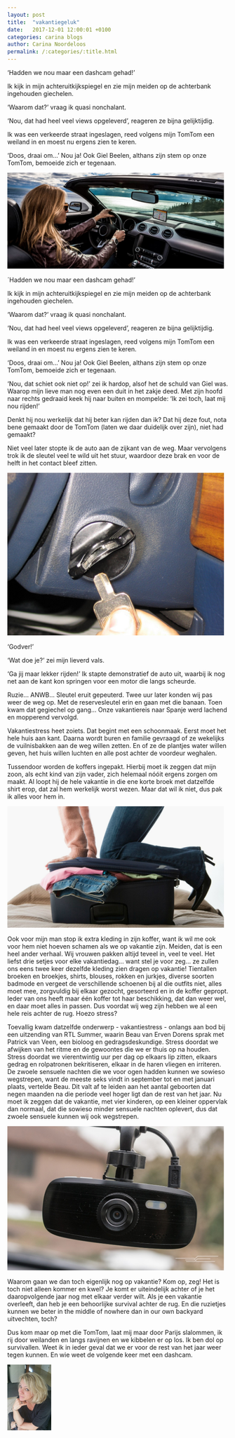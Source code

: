 ```yaml
---
layout: post
title:  "vakantiegeluk"
date:   2017-12-01 12:00:01 +0100
categories: carina blogs
author: Carina Noordeloos
permalink: /:categories/:title.html
---
```

‘Hadden we nou maar een dashcam gehad!’

Ik kijk in mijn achteruitkijkspiegel en zie mijn meiden op de achterbank ingehouden giechelen.

‘Waarom dat?’ vraag ik quasi nonchalant.

‘Nou, dat had heel veel views opgeleverd’, reageren ze bijna gelijktijdig.

Ik was een verkeerde straat ingeslagen, reed volgens mijn TomTom een weiland in en moest nu ergens zien te keren.

‘Doos, draai om...’ Nou ja! Ook Giel Beelen, althans zijn stem op onze TomTom, bemoeide zich er tegenaan.

<div style="margin:0 10px 10px 0"><img src="/assets/vakantiegeluk 1.jpg"/></div>

´Hadden we nou maar een dashcam gehad!’

Ik kijk in mijn achteruitkijkspiegel en zie mijn meiden op de achterbank ingehouden giechelen.

‘Waarom dat?’ vraag ik quasi nonchalant.

‘Nou, dat had heel veel views opgeleverd’, reageren ze bijna gelijktijdig.

Ik was een verkeerde straat ingeslagen, reed volgens mijn TomTom een weiland in en moest nu ergens zien te keren.

‘Doos, draai om...’ Nou ja! Ook Giel Beelen, althans zijn stem op onze TomTom, bemoeide zich er tegenaan.

‘Nou, dat schiet ook niet op!’ zei ik hardop, alsof het de schuld van Giel was. Waarop mijn lieve man nog even een duit in het zakje deed. Met zijn hoofd naar rechts gedraaid keek hij naar buiten en mompelde: ‘Ik zei toch, laat mij nou rijden!’

Denkt hij nou werkelijk dat hij beter kan rijden dan ik? Dat hij deze fout, nota bene gemaakt door de TomTom (laten we daar duidelijk over zijn), niet had gemaakt?

Niet veel later stopte ik de auto aan de zijkant van de weg. Maar vervolgens trok ik de sleutel veel te wild uit het stuur, waardoor deze brak en voor de helft in het contact bleef zitten.

<div style="margin:0 10px 10px 0"><img src="/assets/vakantiegeluk 2.jpg"/></div>

‘Godver!’

‘Wat doe je?’ zei mijn lieverd vals.

‘Ga jij maar lekker rijden!’ Ik stapte demonstratief de auto uit, waarbij ik nog net aan de kant kon springen voor een motor die langs scheurde.

Ruzie... ANWB... Sleutel eruit gepeuterd. Twee uur later konden wij pas weer de weg op. Met de reservesleutel erin en gaan met die banaan. Toen kwam dat gegiechel op gang... Onze vakantiereis naar Spanje werd lachend en mopperend vervolgd.

Vakantiestress heet zoiets. Dat begint met een schoonmaak. Eerst moet het hele huis aan kant. Daarna wordt buren en familie gevraagd of ze wekelijks de vuilnisbakken aan de weg willen zetten. En of ze de plantjes water willen geven, het huis willen luchten en alle post achter de voordeur weghalen.

Tussendoor worden de koffers ingepakt. Hierbij moet ik zeggen dat mijn zoon, als echt kind van zijn vader, zich helemaal nóóit ergens zorgen om maakt. Al loopt hij de hele vakantie in die ene korte broek met datzelfde shirt erop, dat zal hem werkelijk worst wezen. Maar dat wil ik niet, dus pak ik alles voor hem in.

<div style="margin:0 10px 10px 0"><img src="/assets/vakantiegeluk 3.jpg"/></div>

Ook voor mijn man stop ik extra kleding in zijn koffer, want ik wil me ook voor hem niet hoeven schamen als we op vakantie zijn. Meiden, dat is een heel ander verhaal. Wij vrouwen pakken altijd teveel in, veel te veel. Het liefst drie setjes voor elke vakantiedag... want stel je voor zeg... ze zullen ons eens twee keer dezelfde kleding zien dragen op vakantie! Tientallen broeken en broekjes, shirts, blouses, rokken en jurkjes, diverse soorten badmode en vergeet de verschillende schoenen bij al die outfits niet, alles moet mee, zorgvuldig bij elkaar gezocht, gesorteerd en in de koffer gepropt. Ieder van ons heeft maar één koffer tot haar beschikking, dat dan weer wel, en daar moet alles in passen. Dus voordat wij weg zijn hebben we al een hele reis achter de rug. Hoezo stress?

Toevallig kwam datzelfde onderwerp - vakantiestress - onlangs aan bod bij een uitzending van RTL Summer, waarin Beau van Erven Dorens sprak met Patrick van Veen, een bioloog en gedragsdeskundige. Stress doordat we afwijken van het ritme en de gewoontes die we er thuis op na houden. Stress doordat we vierentwintig uur per dag op elkaars lip zitten, elkaars gedrag en rolpatronen bekritiseren, elkaar in de haren vliegen en irriteren. De zwoele sensuele nachten die we voor ogen hadden kunnen we sowieso wegstrepen, want de meeste seks vindt in september tot en met januari plaats, vertelde Beau. Dit valt af te leiden aan het aantal geboorten dat negen maanden na die periode veel hoger ligt dan de rest van het jaar. Nu moet ik zeggen dat de vakantie, met vier kinderen, op een kleiner oppervlak dan normaal, dat die sowieso minder sensuele nachten oplevert, dus dat zwoele sensuele kunnen wij ook wegstrepen.

<div style="margin:0 10px 10px 0"><img src="/assets/vakantiegeluk 4.jpg"/></div>

Waarom gaan we dan toch eigenlijk nog op vakantie? Kom op, zeg! Het is toch niet alleen kommer en kwel? Je komt er uiteindelijk achter of je het daaropvolgende jaar nog met elkaar verder wilt. Als je een vakantie overleeft, dan heb je een behoorlijke survival achter de rug. En die ruzietjes kunnen we beter in the middle of nowhere dan in our own backyard uitvechten, toch?

Dus kom maar op met die TomTom, laat mij maar door Parijs slalommen, ik rij door weilanden en langs ravijnen en we kibbelen er op los. Ik ben dol op survivallen. Weet ik in ieder geval dat we er voor de rest van het jaar weer tegen kunnen. En wie weet de volgende keer met een dashcam.

<div style="margin:0 10px 10px 0"><img src="/assets/Carina - profiel 2019.jpg" alt="Carina Noordeloos" width="100"/></div>
